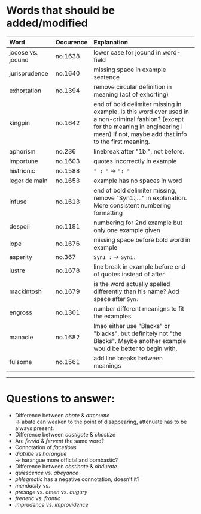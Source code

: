 # Words that should be added/modified

| Word              | Occurence | Explanation                                                                                                                                                                                  |
| :---------------- | :-------- | :----------------------                                                                                                                                                                      |
| jocose vs. jocund | no.1638   | lower case for jocund in word-field                                                                                                                                                          |
| jurisprudence     | no.1640   | missing space in example sentence                                                                                                                                                            |
| exhortation       | no.1394   | remove circular definition in meaning (act of exhorting)                                                                                                                                     |
| kingpin           | no.1642   | end of bold delimiter missing in example. Is this word ever used in a non-criminal fashion? (except for the meaning in engineering i mean) If not, maybe add that info to the first meaning. |
| aphorism          | no.236    | linebreak after "1b.", not before.                                                                                                                                                           |
| importune         | no.1603   | quotes incorrectly in example                                                                                                                                                                |
| histrionic        | no.1588   | `" : "` -> `": "`                                                                                                                                                                            |
| leger de main     | no.1653   | example has no spaces in word                                                                                                                                                                |
| infuse            | no.1613   | end of bold delimiter missing, remove "Syn1:,..." in explanation. More consistent numbering formatting                                                                                       |
| despoil           | no.1181   | numbering for 2nd example but only one example given                                                                                                                                         |
| lope              | no.1676   | missing space before bold word in example                                                                                                                                                    |
| asperity          | no.367    | `Syn1 :` -> `Syn1: `                                                                                                                                                                         |
| lustre            | no.1678   | line break in example before end of quotes instead of after                                                                                                                                  |
| mackintosh        | no.1679   | is the word actually spelled differently than his name? Add space after `Syn:`                                                                                                               |
| engross           | no.1301   | number different meanigns to fit the examples                                                                                                                                                |
| manacle           | no.1682   | lmao either use "Blacks" or "blacks", but definitely not "the Blacks". Maybe another example would be better to begin with.                                                                  |
| fulsome           | no.1561   | add line breaks between meanings                                                                                                                                                             |

----

# Questions to answer:

- Difference between _abate_ & _attenuate_<br />
  → abate can weaken to	 the point of disappearing, attenuate has to be always present.
- Difference between _castigate_ & _chastize_
- Are _fervid_ & _fervent_ the same word?
- Connotation of _facetious_
- _diatribe_ vs _harangue_<br />
  → harangue more official and bombastic?
- Difference between _obstinate_ &  _obdurate_
- _quiescence_ vs. _abeyance_
- _phlegmatic_ has a negative connotation, doesn't it?
- _mendacity_ vs.
- _presage_ vs. _omen_ vs. _augury_
- _frenetic_ vs. _frantic_
- _imprudence_ vs. _improvidence_
